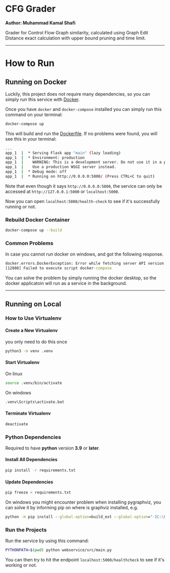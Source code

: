 # CFG Grader
**Author: Muhammad Kamal Shafi**

Grader for Control Flow Graph similarity, calculated using Graph Edit Distance exact calculation with upper bound pruning and time limit.

---

# How to Run

## Running on Docker

Luckily, this project does not require many dependencies, so you can simply run this service with [Docker](https://www.docker.com/).

Once you have `docker` and `docker-compose` installed you can simply run this command on your terminal:

```bash
docker-compose up
```

This will build and run the [Dockerfile](./Dockerfile). If no problems were found, you will see this in your terminal:

```bash
...
app_1  |  * Serving Flask app "main" (lazy loading)
app_1  |  * Environment: production
app_1  |    WARNING: This is a development server. Do not use it in a production deployment.
app_1  |    Use a production WSGI server instead.
app_1  |  * Debug mode: off
app_1  |  * Running on http://0.0.0.0:5000/ (Press CTRL+C to quit)
```

Note that even though it says `http://0.0.0.0:5000`, the service can only be accessed at `http://127.0.0.1:5000` or `localhost:5000`.

Now you can open `localhost:5000/health-check` to see if it's successfully running or not.

### Rebuild Docker Container

```bash
docker-compose up --build
```

### Common Problems

In case you cannot run docker on windows, and got the following response.
```cmd
docker.errors.DockerException: Error while fetching server API version: (2, 'CreateFile', 'The system cannot find the file specified.')
[12808] Failed to execute script docker-compose
```

You can solve the problem by simply running the docker desktop, 
so the docker applicatoin will run as a service in the background.

<!-- TODO: Add Documentation on API -->

---

## Running on Local

### How to Use Virtualenv

#### Create a New Virtualenv
you only need to do this once
```sh
python3 -m venv .venv
```

#### Start Virtualenv
On linux
```sh
source .venv/bin/activate
```

On windows
```cmd
.venv\Scripts\activate.bat
```

#### Terminate Virtualenv
```sh
deactivate
```

### Python Dependencies

Required to have **python** version **3.9** or **later**.

#### Install All Dependencies
```sh
pip install -r requirements.txt
```

#### Update Dependencies
```sh
pip freeze > requirements.txt
```

On windows you might encounter problem when installing pygraphviz, you can solve it by informing pip on where is graphviz installed, e.g.
```cmd
python -m pip install --global-option=build_ext --global-option="-IC:\Program Files\Graphviz\include" --global-option="-LC:\Program Files\Graphviz\lib" pygraphviz
```

### Run the Projects

Run the service by using this command:

```bash
PYTHONPATH=$(pwd) python webservice/src/main.py
```

You can then try to hit the endpoint `localhost:5000/healthcheck` to see if it's working or not.
